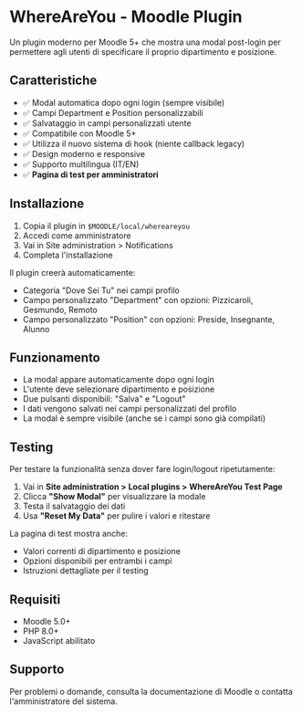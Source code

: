 # WhereAreYou - Moodle Plugin

Un plugin moderno per Moodle 5+ che mostra una modal post-login per permettere agli utenti di specificare il proprio dipartimento e posizione.

## Caratteristiche

- ✅ Modal automatica dopo ogni login (sempre visibile)
- ✅ Campi Department e Position personalizzabili
- ✅ Salvataggio in campi personalizzati utente
- ✅ Compatibile con Moodle 5+
- ✅ Utilizza il nuovo sistema di hook (niente callback legacy)
- ✅ Design moderno e responsive
- ✅ Supporto multilingua (IT/EN)
- ✅ **Pagina di test per amministratori**

## Installazione

1. Copia il plugin in `$MOODLE/local/whereareyou`
2. Accedi come amministratore
3. Vai in Site administration > Notifications
4. Completa l'installazione

Il plugin creerà automaticamente:
- Categoria "Dove Sei Tu" nei campi profilo
- Campo personalizzato "Department" con opzioni: Pizzicaroli, Gesmundo, Remoto
- Campo personalizzato "Position" con opzioni: Preside, Insegnante, Alunno

## Funzionamento

- La modal appare automaticamente dopo ogni login
- L'utente deve selezionare dipartimento e posizione
- Due pulsanti disponibili: "Salva" e "Logout"
- I dati vengono salvati nei campi personalizzati del profilo
- La modal è sempre visibile (anche se i campi sono già compilati)

## Testing

Per testare la funzionalità senza dover fare login/logout ripetutamente:

1. Vai in **Site administration > Local plugins > WhereAreYou Test Page**
2. Clicca **"Show Modal"** per visualizzare la modale
3. Testa il salvataggio dei dati
4. Usa **"Reset My Data"** per pulire i valori e ritestare

La pagina di test mostra anche:
- Valori correnti di dipartimento e posizione
- Opzioni disponibili per entrambi i campi
- Istruzioni dettagliate per il testing

## Requisiti

- Moodle 5.0+
- PHP 8.0+
- JavaScript abilitato

## Supporto

Per problemi o domande, consulta la documentazione di Moodle o contatta l'amministratore del sistema.

